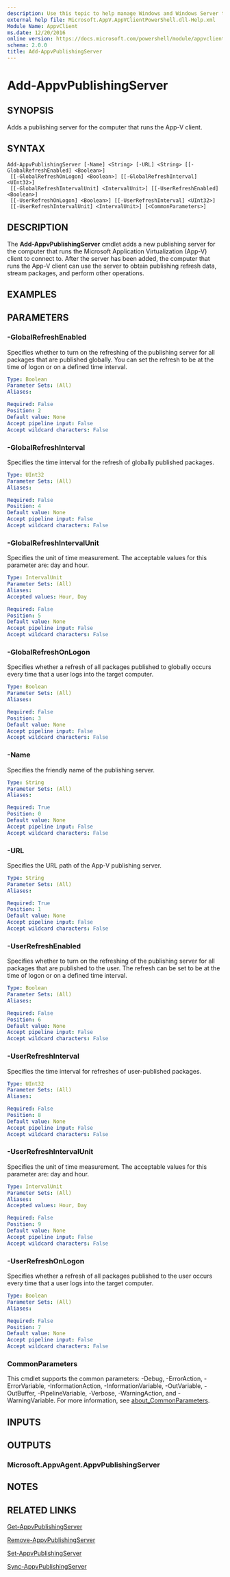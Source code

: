 ```yaml
---
description: Use this topic to help manage Windows and Windows Server technologies with Windows PowerShell.
external help file: Microsoft.AppV.AppVClientPowerShell.dll-Help.xml
Module Name: AppvClient
ms.date: 12/20/2016
online version: https://docs.microsoft.com/powershell/module/appvclient/add-appvpublishingserver?view=windowsserver2019-ps&wt.mc_id=ps-gethelp
schema: 2.0.0
title: Add-AppvPublishingServer
---
```


# Add-AppvPublishingServer

## SYNOPSIS
Adds a publishing server for the computer that runs the App-V client.

## SYNTAX

```
Add-AppvPublishingServer [-Name] <String> [-URL] <String> [[-GlobalRefreshEnabled] <Boolean>]
 [[-GlobalRefreshOnLogon] <Boolean>] [[-GlobalRefreshInterval] <UInt32>]
 [[-GlobalRefreshIntervalUnit] <IntervalUnit>] [[-UserRefreshEnabled] <Boolean>]
 [[-UserRefreshOnLogon] <Boolean>] [[-UserRefreshInterval] <UInt32>]
 [[-UserRefreshIntervalUnit] <IntervalUnit>] [<CommonParameters>]
```

## DESCRIPTION
The **Add-AppvPublishingServer** cmdlet adds a new publishing server for the computer that runs the Microsoft Application Virtualization (App-V) client to connect to.
After the server has been added, the computer that runs the App-V client can use the server to obtain publishing refresh data, stream packages, and perform other operations.

## EXAMPLES


## PARAMETERS

### -GlobalRefreshEnabled
Specifies whether to turn on the refreshing of the publishing server for all packages that are published globally.
You can set the refresh to be at the time of logon or on a defined time interval.

```yaml
Type: Boolean
Parameter Sets: (All)
Aliases: 

Required: False
Position: 2
Default value: None
Accept pipeline input: False
Accept wildcard characters: False
```

### -GlobalRefreshInterval
Specifies the time interval for the refresh of globally published packages.

```yaml
Type: UInt32
Parameter Sets: (All)
Aliases: 

Required: False
Position: 4
Default value: None
Accept pipeline input: False
Accept wildcard characters: False
```

### -GlobalRefreshIntervalUnit
Specifies the unit of time measurement.
The acceptable values for this parameter are: day and hour.

```yaml
Type: IntervalUnit
Parameter Sets: (All)
Aliases: 
Accepted values: Hour, Day

Required: False
Position: 5
Default value: None
Accept pipeline input: False
Accept wildcard characters: False
```

### -GlobalRefreshOnLogon
Specifies whether a refresh of all packages published to globally occurs every time that a user logs into the target computer.

```yaml
Type: Boolean
Parameter Sets: (All)
Aliases: 

Required: False
Position: 3
Default value: None
Accept pipeline input: False
Accept wildcard characters: False
```

### -Name
Specifies the friendly name of the publishing server.

```yaml
Type: String
Parameter Sets: (All)
Aliases: 

Required: True
Position: 0
Default value: None
Accept pipeline input: False
Accept wildcard characters: False
```

### -URL
Specifies the URL path of the App-V publishing server.

```yaml
Type: String
Parameter Sets: (All)
Aliases: 

Required: True
Position: 1
Default value: None
Accept pipeline input: False
Accept wildcard characters: False
```

### -UserRefreshEnabled
Specifies whether to turn on the refreshing of the publishing server for all packages that are published to the user.
The refresh can be set to be at the time of logon or on a defined time interval.

```yaml
Type: Boolean
Parameter Sets: (All)
Aliases: 

Required: False
Position: 6
Default value: None
Accept pipeline input: False
Accept wildcard characters: False
```

### -UserRefreshInterval
Specifies the time interval for refreshes of user-published packages.

```yaml
Type: UInt32
Parameter Sets: (All)
Aliases: 

Required: False
Position: 8
Default value: None
Accept pipeline input: False
Accept wildcard characters: False
```

### -UserRefreshIntervalUnit
Specifies the unit of time measurement.
The acceptable values for this parameter are: day and hour.

```yaml
Type: IntervalUnit
Parameter Sets: (All)
Aliases: 
Accepted values: Hour, Day

Required: False
Position: 9
Default value: None
Accept pipeline input: False
Accept wildcard characters: False
```

### -UserRefreshOnLogon
Specifies whether a refresh of all packages published to the user occurs every time that a user logs into the target computer.

```yaml
Type: Boolean
Parameter Sets: (All)
Aliases: 

Required: False
Position: 7
Default value: None
Accept pipeline input: False
Accept wildcard characters: False
```

### CommonParameters
This cmdlet supports the common parameters: -Debug, -ErrorAction, -ErrorVariable, -InformationAction, -InformationVariable, -OutVariable, -OutBuffer, -PipelineVariable, -Verbose, -WarningAction, and -WarningVariable. For more information, see [about_CommonParameters](https://go.microsoft.com/fwlink/?LinkID=113216).

## INPUTS

## OUTPUTS

### Microsoft.AppvAgent.AppvPublishingServer

## NOTES

## RELATED LINKS

[Get-AppvPublishingServer](./Get-AppvPublishingServer.md)

[Remove-AppvPublishingServer](./Remove-AppvPublishingServer.md)

[Set-AppvPublishingServer](./Set-AppvPublishingServer.md)

[Sync-AppvPublishingServer](./Sync-AppvPublishingServer.md)

